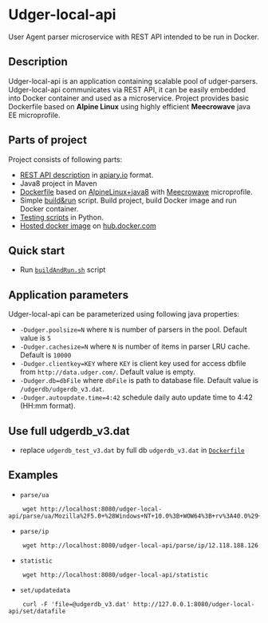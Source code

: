 # Udger-local-api

User Agent parser microservice with REST API intended to be run in Docker.

## Description

Udger-local-api is an application containing scalable pool of udger-parsers. Udger-local-api communicates via REST API, it can be easily embedded into Docker container and used as a microservice. Project provides basic Dockerfile based on **Alpine Linux** using highly efficient **Meecrowave** java EE microprofile.

## Parts of project

Project consists of following parts:

* [REST API description](https://github.com/udger/udger-local-api/blob/master/apiary.apib) in [apiary.io](apiary.io) format.
* Java8 project in Maven
* [Dockerfile](https://github.com/udger/udger-local-api/blob/master/Dockerfile) based on [AlpineLinux+java8](https://hub.docker.com/r/anapsix/alpine-java/) with [Meecrowave](http://openwebbeans.apache.org/meecrowave/index.html) microprofile.
* Simple [build&run](https://github.com/udger/udger-local-api/blob/master/buildAndRun.sh) script. Build project, build Docker image and run Docker container.
* [Testing scripts](https://github.com/udger/udger-local-api/tree/master/utils) in Python.
* [Hosted docker image](https://hub.docker.com/r/udgercom/udger-local-api/) on [hub.docker.com](https://hub.docker.com/)

## Quick start

* Run [`buildAndRun.sh`](https://github.com/udger/udger-local-api/blob/master/buildAndRun.sh) script

## Application parameters

Udger-local-api can be parameterized using following java properties:

* `-Dudger.poolsize=N` where `N` is number of parsers in the pool. Default value is `5`
* `-Dudger.cachesize=N` where `N` is number of items in parser LRU cache. Default is `10000`
* `-Dudger.clientkey=KEY` where `KEY` is client key used for access dbfile from `http://data.udger.com/`. Default value is empty.
* `-Dudger.db=dbFile` where `dbFile` is path to database file. Default value is `/udgerdb/udgerdb_v3.dat`.
* `-Dudger.autoupdate.time=4:42` schedule daily auto update time to 4:42 (HH:mm format).

## Use full udgerdb_v3.dat

* replace `udgerdb_test_v3.dat` by full db `udgerdb_v3.dat` in [`Dockerfile`](https://github.com/udger/udger-local-api/blob/master/Dockerfile)

## Examples

* `parse/ua`
```
    wget http://localhost:8080/udger-local-api/parse/ua/Mozilla%2F5.0+%28Windows+NT+10.0%3B+WOW64%3B+rv%3A40.0%29+Gecko%2F20100101+Firefox%2F40.0
```
* `parse/ip`
```
    wget http://localhost:8080/udger-local-api/parse/ip/12.118.188.126
```
* `statistic`
```
    wget http://localhost:8080/udger-local-api/statistic
```
* `set/updatedata`
```
    curl -F 'file=@udgerdb_v3.dat' http://127.0.0.1:8080/udger-local-api/set/datafile
```
